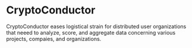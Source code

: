 # CryptoConductor
CryptoConductor eases logistical strain for distributed user organizations that neeed to analyze, score, and aggregate data concerning various projects, compaies, and organizations.
